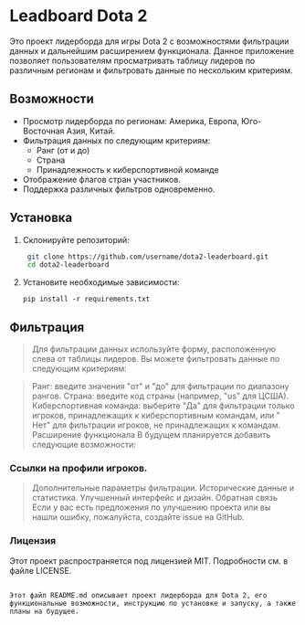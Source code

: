 # Leadboard Dota 2

Это проект лидерборда для игры Dota 2 с возможностями фильтрации данных и дальнейшим расширением функционала. Данное
приложение позволяет пользователям просматривать таблицу лидеров по различным регионам и фильтровать данные по
нескольким критериям.

## Возможности

- Просмотр лидерборда по регионам: Америка, Европа, Юго-Восточная Азия, Китай.
- Фильтрация данных по следующим критериям:
    - Ранг (от и до)
    - Страна
    - Принадлежность к киберспортивной команде
- Отображение флагов стран участников.
- Поддержка различных фильтров одновременно.

## Установка

1. Склонируйте репозиторий:
   ```sh    
    git clone https://github.com/username/dota2-leaderboard.git
    cd dota2-leaderboard
    ```
2. Установите необходимые зависимости:
    ```shell
    pip install -r requirements.txt
    ```

## Фильтрация

> Для фильтрации данных используйте форму, расположенную слева от таблицы лидеров. Вы можете фильтровать данные по
> следующим критериям:

> Ранг: введите значения "от" и "до" для фильтрации по диапазону рангов.
> Страна: введите код страны (например, "us" для ЦСША).
> Киберспортивная команда: выберите "Да" для фильтрации только игроков, принадлежащих к киберспортивным командам, или "
> Нет" для фильтрации игроков, не принадлежащих к командам.
> Расширение функционала
> В будущем планируется добавить следующие возможности:

### Ссылки на профили игроков.

> Дополнительные параметры фильтрации.
> Исторические данные и статистика.
> Улучшенный интерфейс и дизайн.
> Обратная связь
> Если у вас есть предложения по улучшению проекта или вы нашли ошибку, пожалуйста, создайте issue на GitHub.

### Лицензия

Этот проект распространяется под лицензией MIT. Подробности см. в файле LICENSE.

```text

Этот файл README.md описывает проект лидерборда для Dota 2, его функциональные возможности, инструкцию по установке и запуску, а также планы на будущее.

```